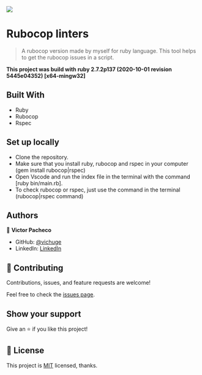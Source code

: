 ![](https://img.shields.io/badge/Microverse-blueviolet)

# Rubocop linters

> A rubocop version made by myself for ruby language. This tool helps to get the rubocop issues in a script.

**This project was build with ruby 2.7.2p137 (2020-10-01 revision 5445e04352) [x64-mingw32]**

## Built With

- Ruby
- Rubocop
- Rspec

## Set up locally

- Clone the repository.
- Make sure that you install ruby, rubocop and rspec in your computer (gem install rubocop|rspec)
- Open Vscode and run the index file in the terminal with the command [ruby bin/main.rb].
- To check rubocop or rspec, just use the command in the terminal (rubocop|rspec command)

## Authors

👤 **Victor Pacheco**

- GitHub: [@vichuge](https://github.com/vichuge)
- LinkedIn: [LinkedIn](https://www.linkedin.com/in/victor-pacheco-7946aab2/)

## 🤝 Contributing

Contributions, issues, and feature requests are welcome!

Feel free to check the [issues page](https://github.com/vichuge/rb-capstone-rubocop/issues).

## Show your support

Give an ⭐️ if you like this project!

## 📝 License

This project is [MIT](https://github.com/vichuge/rb-capstone-rubocop/blob/main/LICENSE) licensed, thanks.
